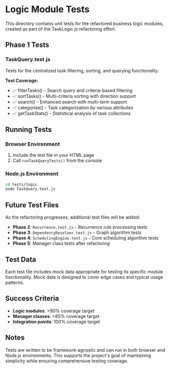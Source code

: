 # Logic Module Tests

This directory contains unit tests for the refactored business logic modules, created as part of the TaskLogic.js refactoring effort.

## Phase 1 Tests

### TaskQuery.test.js
Tests for the centralized task filtering, sorting, and querying functionality.

**Test Coverage:**
- ✅ filterTasks() - Search query and criteria-based filtering
- ✅ sortTasks() - Multi-criteria sorting with direction support  
- ✅ search() - Enhanced search with multi-term support
- ✅ categorize() - Task categorization by various attributes
- ✅ getTaskStats() - Statistical analysis of task collections

## Running Tests

### Browser Environment
1. Include the test file in your HTML page
2. Call `runTaskQueryTests()` from the console

### Node.js Environment  
```bash
cd tests/logic
node TaskQuery.test.js
```

## Future Test Files

As the refactoring progresses, additional test files will be added:

- **Phase 2**: `Recurrence.test.js` - Recurrence rule processing tests
- **Phase 3**: `DependencyResolver.test.js` - Graph algorithm tests  
- **Phase 4**: `SchedulingEngine.test.js` - Core scheduling algorithm tests
- **Phase 5**: Manager class tests after refactoring

## Test Data

Each test file includes mock data appropriate for testing its specific module functionality. Mock data is designed to cover edge cases and typical usage patterns.

## Success Criteria

- **Logic modules**: >90% coverage target
- **Manager classes**: >85% coverage target  
- **Integration points**: 100% coverage target

## Notes

Tests are written to be framework-agnostic and can run in both browser and Node.js environments. This supports the project's goal of maintaining simplicity while ensuring comprehensive testing coverage.